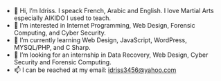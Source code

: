 - 👋 Hi, I’m Idriss. I speack French, Arabic and English. I love Martial Arts especially AIKIDO I used to teach.
- 👀 I’m interested in Internet Programming, Web Design, Forensic Computing,  and Cyber Security.
- 🌱 I’m currently learning Web Design, JavaScript, WordPress, MYSQL/PHP, and C Sharp.
- 💞️ I’m looking for an internship in Data Recovery, Web Design, Cyber Security and Forensic Computing.
- 📫 I can be reached at my email: idriss3456@yahoo.com

<!---
moulay345/moulay345 is a ✨ special ✨ repository because its `README.md` (this file) appears on your GitHub profile.
You can click the Preview link to take a look at your changes.
--->
